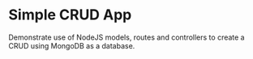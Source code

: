# Simple CRUD App

Demonstrate use of NodeJS models, routes and controllers to create a CRUD using MongoDB as a database.